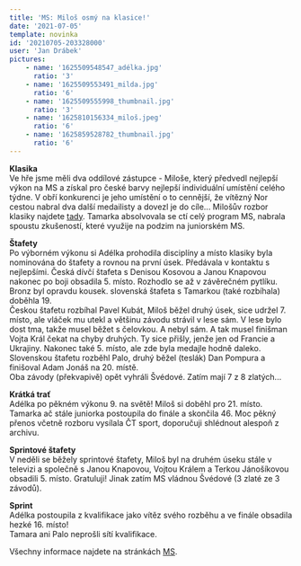 ```yaml
---
title: 'MS: Miloš osmý na klasice!'
date: '2021-07-05'
template: novinka
id: '20210705-203328000'
user: 'Jan Drábek'
pictures:
    - name: '1625509548547_adélka.jpg'
      ratio: '3'
    - name: '1625509553491_milda.jpg'
      ratio: '6'
    - name: '1625509555998_thumbnail.jpg'
      ratio: '3'
    - name: '1625810156334_miloš.jpeg'
      ratio: '6'
    - name: '1625859528782_thumbnail.jpg'
      ratio: '6'
---
```

**Klasika**  
Ve hře jsme měli dva oddílové zástupce - Miloše, který předvedl nejlepší výkon na MS a získal pro české barvy nejlepší individuální umístění celého týdne. V obří konkurenci je jeho umístění o to cennější, že vítězný Nor cestou nabral dva další medailisty a dovezl je do cíle...  Milošův rozbor klasiky najdete [tady](https://www.youtube.com/watch?v=Ce6yt7zS3Y0&amp;t=87s). 
Tamarka absolvovala se ctí celý program MS, nabrala spoustu zkušeností, které využije na podzim na juniorském MS.

**Štafety**  
Po výborném výkonu si Adélka prohodila disciplíny a místo klasiky byla nominována do štafety a rovnou na první úsek. Předávala v kontaktu s nejlepšími. Česká dívčí štafeta s Denisou Kosovou a Janou Knapovou nakonec po boji obsadila 5. místo. Rozhodlo se až v závěrečném pytlíku. Bronz byl opravdu kousek. slovenská štafeta s Tamarkou (také rozbíhala) doběhla 19.  
Českou štafetu rozbíhal Pavel Kubát, Miloš běžel druhý úsek, sice udržel 7. místo, ale vláček mu utekl a většinu závodu strávil v lese sám. V lese bylo dost tma, takže musel běžet s čelovkou. A nebyl sám. A tak musel finišman Vojta Král čekat na chyby druhých. Ty sice přišly, jenže jen od Francie a Ukrajiny. Nakonec také 5. místo, ale zde byla medajle hodně daleko. Slovenskou štafetu rozběhl Palo, druhý běžel (teslák) Dan Pompura a finišoval Adam Jonáš na 20. místě.  
Oba závody (překvapivě) opět vyhráli Švédové. Zatím mají 7 z 8 zlatých...

**Krátká trať**  
Adélka po pěkném výkonu 9. na světě! Miloš si doběhl pro 21. místo. Tamarka ač stále juniorka postoupila do finále a skončila 46. Moc pěkný přenos včetně rozboru vysílala ČT sport, doporučuji shlédnout alespoň z archivu.

**Sprintové štafety**  
V neděli se běžely sprintové štafety, Miloš byl na druhém úseku stále v televizi a společně s Janou Knapovou, Vojtou Králem a Terkou Jánošíkovou obsadili 5. místo. Gratuluji! Jinak zatím MS vládnou Švédové (3 zlaté ze 3 závodů).

**Sprint**  
Adélka postoupila z kvalifikace jako vítěz svého rozběhu a ve finále obsadila hezké 16. místo!  
Tamara ani Palo neprošli sítí kvalifikace.

Všechny informace najdete na stránkách [MS](https://woc2021.cz/cs/uvod/).
